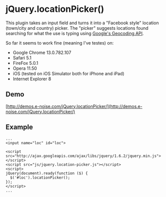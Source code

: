 jQuery.locationPicker()
===

This plugin takes an input field and turns it into a "Facebook style" location
(town/city and country) picker. The "picker" suggests locations found searching
for what the use is typing using
[Google's Geocoding API](http://code.google.com/apis/maps/documentation/geocoding/).

So far it seems to work fine (meaning I've testes) on:

* Google Chrome 13.0.782.107
* Safari 5.1
* FireFox 5.0.1
* Opera 11.50
* iOS (tested on iOS Simulator both for iPhone and iPad)
* Internet Explorer 8

## Demo

[http://demos.e-noise.com/jQuery.locationPicker/](http://demos.e-noise.com/jQuery.locationPicker/)

## Example

    ...
    <input name="loc" id="loc">

    <script src="http://ajax.googleapis.com/ajax/libs/jquery/1.6.2/jquery.min.js"></script>
    <script src="js/jquery.location-picker.js"></script>
    <script>
    jQuery(document).ready(function ($) {
      $('#loc').locationPicker();
    });
    </script>
    ...

